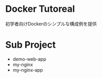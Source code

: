 # Docker Tutoreal

初学者向けDockerのシンプルな構成例を提供

# Sub Project

- demo-web-app
- my-nginx
- my-nginx-app

